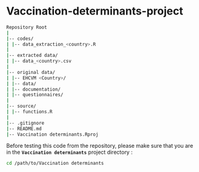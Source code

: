 # Vaccination-determinants-project

```bash
Repository Root
|
|-- codes/
| |-- data_extraction_<country>.R
|
|-- extracted data/
| |-- data_<country>.csv
|
|-- original data/
| |-- EHCVM <Country>/
| |-- data/
| |-- documentation/
| |-- questionnaires/
|
|-- source/
| |-- functions.R
|
|-- .gitignore
|-- README.md
|-- Vaccination determinants.Rproj
```

Before testing this code from the repository, please make sure that you are in the **`Vaccination determinants`** project directory :

```bash
cd /path/to/Vaccination determinants
``` 